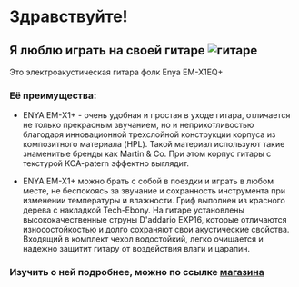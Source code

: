 # Здравствуйте!

## Я люблю играть на своей гитаре ![гитаре](https://skifmusic.ru/thumbs/b1/29/x_1_normal_f0606e820af1ff09261cb7cb1f73.webp)

Это электроакустическая гитара фолк Enya EM-X1EQ+

### Её преимущества:
* ENYA EМ-X1+ - очень удобная и простая в уходе гитара, отличается не только прекрасным звучанием, но и неприхотливостью благодаря инновационной трехслойной конструкции корпуса из композитного материала (HPL). Такой материал используют такие знаменитые бренды как Martin & Co. При этом корпус гитары с текстурой KOA-patern эффектно выглядит.
   
* ENYA EM-X1+ можно брать с собой в поездки и играть в любом месте, не беспокоясь за звучание и сохранность инструмента при изменении температуры и влажности. Гриф выполнен из красного дерева с накладкой Tech-Ebony. На гитаре установлены высококачественные струны D'addario EXP16, которые отличаются износостойкостью и долго сохраняют свои акустические свойства. Входящий в комплект чехол водостойкий, легко очищается и надежно защитит гитару от воздействия влаги и царапин.

### Изучить о ней подробнее, можно по ссылке [магазина](https://skifmusic.ru/product/394284-elektroakusticheskaya-gitara-folk-enya-em-x1eq-34-s-chehlom)